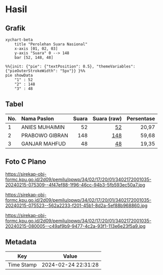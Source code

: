 # Hasil

## Grafik

```mermaid
xychart-beta
    title "Perolehan Suara Nasional"
    x-axis [01, 02, 03]
    y-axis "Suara" 0 --> 148
    bar [52, 148, 48]
```

```mermaid
%%{init: {"pie": {"textPosition": 0.5}, "themeVariables": {"pieOuterStrokeWidth": "5px"}} }%%
pie showData
    "1" : 52
    "2" : 148
    "3" : 48
```

## Tabel

| No. | Nama Paslon    | Suara | Suara (raw) | Persentase |
|:--- |:-------------- | -----:| -----------:| ----------:|
| 1   | ANIES MUHAIMIN | 52    | [52][p-1]   | 20,97      |
| 2   | PRABOWO GIBRAN | 148   | [148][p-2]  | 59,68      |
| 3   | GANJAR MAHFUD  | 48    | [48][p-3]   | 19,35      |


[p-1]: https://github.com/gigit-pemilu/pemilu-2024/blob/main/pilpres/hitung-suara/sub/34-di-yogyakarta/sub/02-bantul/sub/17-sedayu/sub/2001-argodadi/sub/035-tps/sub/paslon-1.txt
[p-2]: https://github.com/gigit-pemilu/pemilu-2024/blob/main/pilpres/hitung-suara/sub/34-di-yogyakarta/sub/02-bantul/sub/17-sedayu/sub/2001-argodadi/sub/035-tps/sub/paslon-2.txt
[p-3]: https://github.com/gigit-pemilu/pemilu-2024/blob/main/pilpres/hitung-suara/sub/34-di-yogyakarta/sub/02-bantul/sub/17-sedayu/sub/2001-argodadi/sub/035-tps/sub/paslon-3.txt

## Foto C Plano

https://sirekap-obj-formc.kpu.go.id/2d09/pemilu/ppwp/34/02/17/20/01/3402172001035-20240215-075309--4f47ef88-1f96-46cc-94b3-5fb593ec50a7.jpg

https://sirekap-obj-formc.kpu.go.id/2d09/pemilu/ppwp/34/02/17/20/01/3402172001035-20240215-075523--562a2233-f201-45b1-8d2a-5ef88b968860.jpg

https://sirekap-obj-formc.kpu.go.id/2d09/pemilu/ppwp/34/02/17/20/01/3402172001035-20240215-080005--c49af9b9-9477-4c2a-93f1-113e6e23f5a9.jpg


## Metadata

| Key        | Value               |
| ---------- | ------------------- |
| Time Stamp | 2024-02-24 22:31:28 |



